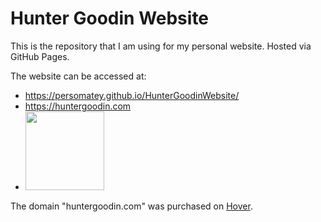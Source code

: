 # Hunter Goodin Website

This is the repository that I am using for my personal website. Hosted via GitHub Pages. 

The website can be accessed at: 
- https://persomatey.github.io/HunterGoodinWebsite/
- https://huntergoodin.com 
- <img src="https://raw.githubusercontent.com/Persomatey/HunterGoodinWebsite/master/images/devphotos/_QR-Website.png" width="126" height="126" />

The domain "huntergoodin.com" was purchased on [Hover](https://www.hover.com/). 
